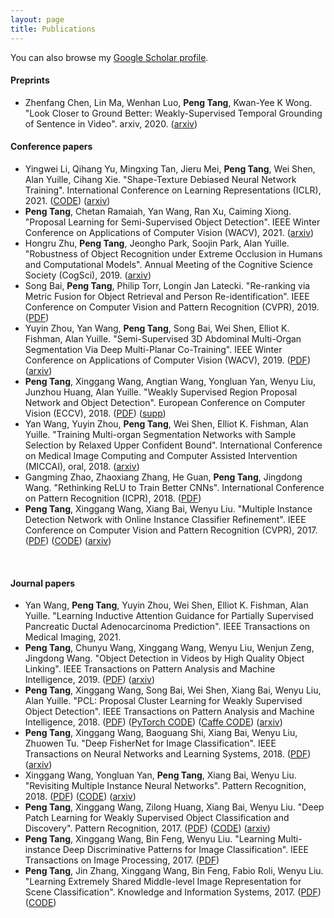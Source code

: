 ```yaml
---
layout: page
title: Publications
---
```


You can also browse my <a href="https://scholar.google.com/citations?user=h_oYR-IAAAAJ&hl=en" target="_blank">Google Scholar profile</a>.
<br />

#### Preprints
- Zhenfang Chen, Lin Ma, Wenhan Luo, <b>Peng Tang</b>, Kwan-Yee K Wong. "Look Closer to Ground Better: Weakly-Supervised Temporal Grounding of Sentence in Video". arxiv, 2020. ([arxiv](https://arxiv.org/pdf/2001.09308.pdf))

#### Conference papers
- Yingwei Li, Qihang Yu, Mingxing Tan, Jieru Mei, <b>Peng Tang</b>, Wei Shen, Alan Yuille, Cihang Xie. "Shape-Texture Debiased Neural Network Training". International Conference on Learning Representations (ICLR), 2021. ([CODE](https://github.com/LiYingwei/ShapeTextureDebiasedTraining)) ([arxiv](https://arxiv.org/pdf/2010.05981.pdf))
- <b>Peng Tang</b>, Chetan Ramaiah, Yan Wang, Ran Xu, Caiming Xiong. "Proposal Learning for Semi-Supervised Object Detection". IEEE Winter Conference on Applications of Computer Vision (WACV), 2021. ([arxiv](https://arxiv.org/pdf/2001.05086.pdf))
- Hongru Zhu, <b>Peng Tang</b>, Jeongho Park, Soojin Park, Alan Yuille. "Robustness of Object Recognition under Extreme Occlusion in Humans and Computational Models". Annual Meeting of the Cognitive Science Society (CogSci), 2019. ([arxiv](https://arxiv.org/abs/1905.04598))
- Song Bai, <b>Peng Tang</b>, Philip Torr, Longin Jan Latecki. "Re-ranking via Metric Fusion for Object Retrieval and Person Re-identification". IEEE Conference on Computer Vision and Pattern Recognition (CVPR), 2019. ([PDF](http://openaccess.thecvf.com/content_CVPR_2019/papers/Bai_Re-Ranking_via_Metric_Fusion_for_Object_Retrieval_and_Person_Re-Identification_CVPR_2019_paper.pdf))
- Yuyin Zhou, Yan Wang, <b>Peng Tang</b>, Song Bai, Wei Shen, Elliot K. Fishman, Alan Yuille. "Semi-Supervised 3D Abdominal Multi-Organ Segmentation Via Deep Multi-Planar Co-Training". IEEE Winter Conference on Applications of Computer Vision (WACV), 2019. ([PDF](https://ieeexplore.ieee.org/document/8658899)) ([arxiv](https://arxiv.org/abs/1804.02586))
- <b>Peng Tang</b>, Xinggang Wang, Angtian Wang, Yongluan Yan, Wenyu Liu, Junzhou Huang, Alan Yuille. "Weakly Supervised Region Proposal Network and Object Detection". European Conference on Computer Vision (ECCV), 2018. ([PDF](publications/0640.pdf)) ([supp](publications/0640-supp.pdf))
- Yan Wang, Yuyin Zhou, <b>Peng Tang</b>, Wei Shen, Elliot K. Fishman, Alan Yuille. "Training Multi-organ Segmentation Networks with Sample Selection by Relaxed Upper Confident Bound". International Conference on Medical Image Computing and Computer Assisted Intervention (MICCAI), oral, 2018. ([arxiv](https://arxiv.org/abs/1804.02595))
- Gangming Zhao, Zhaoxiang Zhang, He Guan, <b>Peng Tang</b>, Jingdong Wang. "Rethinking ReLU to Train
Better CNNs". International Conference on Pattern Recognition (ICPR), 2018. ([PDF](https://ieeexplore.ieee.org/abstract/document/8545612))
- <b>Peng Tang</b>, Xinggang Wang, Xiang Bai, Wenyu Liu. "Multiple Instance Detection Network with Online Instance Classifier Refinement". IEEE Conference on Computer Vision and Pattern Recognition (CVPR), 2017. ([PDF](http://openaccess.thecvf.com/content_cvpr_2017/papers/Tang_Multiple_Instance_Detection_CVPR_2017_paper.pdf)) ([CODE](https://github.com/ppengtang/oicr)) ([arxiv](https://arxiv.org/abs/1704.00138))
<br /> 

#### Journal papers
- Yan Wang, <b>Peng Tang</b>, Yuyin Zhou, Wei Shen, Elliot K. Fishman, Alan Yuille. "Learning Inductive Attention Guidance for Partially Supervised Pancreatic Ductal Adenocarcinoma Prediction". IEEE Transactions on Medical Imaging, 2021.
- <b>Peng Tang</b>, Chunyu Wang, Xinggang Wang, Wenyu Liu, Wenjun Zeng, Jingdong Wang. "Object Detection in Videos by High Quality Object Linking". IEEE Transactions on Pattern Analysis and Machine Intelligence, 2019. ([PDF](https://ieeexplore.ieee.org/document/8686124)) ([arxiv](https://arxiv.org/abs/1801.09823))
- <b>Peng Tang</b>, Xinggang Wang, Song Bai, Wei Shen, Xiang Bai, Wenyu Liu, Alan Yuille. "PCL: Proposal Cluster Learning for Weakly Supervised Object Detection". IEEE Transactions on Pattern Analysis and Machine Intelligence, 2018. ([PDF](https://ieeexplore.ieee.org/document/8493315)) ([PyTorch CODE](https://github.com/ppengtang/pcl.pytorch)) ([Caffe CODE](https://github.com/ppengtang/oicr/tree/pcl)) ([arxiv](https://arxiv.org/abs/1807.03342))
- <b>Peng Tang</b>, Xinggang Wang, Baoguang Shi, Xiang Bai, Wenyu Liu, Zhuowen Tu. "Deep FisherNet for Image Classification". IEEE Transactions on Neural Networks and Learning Systems, 2018. ([PDF](https://ieeexplore.ieee.org/document/8522050)) ([arxiv](https://arxiv.org/abs/1608.00182))
- Xinggang Wang, Yongluan Yan, <b>Peng Tang</b>, Xiang Bai, Wenyu Liu. "Revisiting Multiple Instance Neural Networks". Pattern Recognition, 2018. ([PDF](https://doi.org/10.1016/j.patcog.2017.08.026)) ([CODE](https://github.com/yanyongluan/MINNs)) ([arxiv](https://arxiv.org/abs/1610.02501))
- <b>Peng Tang</b>, Xinggang Wang, Zilong Huang, Xiang Bai, Wenyu Liu. "Deep Patch Learning for Weakly Supervised Object Classification and Discovery". Pattern Recognition, 2017. ([PDF](http://dx.doi.org/10.1016/j.patcog.2017.05.001)) ([CODE](https://github.com/ppengtang/dpl)) ([arxiv](https://arxiv.org/abs/1705.02429))
- <b>Peng Tang</b>, Xinggang Wang, Bin Feng, Wenyu Liu. "Learning Multi-instance Deep Discriminative Patterns for Image Classification". IEEE Transactions on Image Processing, 2017. ([PDF](http://ieeexplore.ieee.org/abstract/document/7792710/))
- <b>Peng Tang</b>, Jin Zhang, Xinggang Wang, Bin Feng, Fabio Roli, Wenyu Liu. "Learning Extremely Shared Middle-level Image Representation for Scene Classification". Knowledge and Information Systems, 2017. ([PDF](https://rd.springer.com/article/10.1007/s10115-016-1015-z)) ([CODE](https://github.com/ppengtang/ESMIR))
